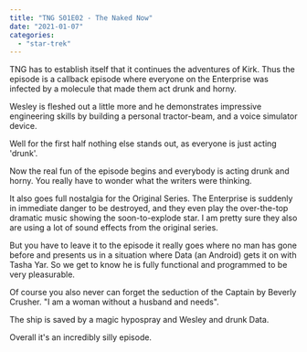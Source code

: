 ```yaml
---
title: "TNG S01E02 - The Naked Now"
date: "2021-01-07"
categories: 
  - "star-trek"
---
```


TNG has to establish itself that it continues the adventures of Kirk. Thus the episode is a callback episode where everyone on the Enterprise was infected by a molecule that made them act drunk and horny.

Wesley is fleshed out a little more and he demonstrates impressive engineering skills by building a personal tractor-beam, and a voice simulator device.

Well for the first half nothing else stands out, as everyone is just acting 'drunk'.

Now the real fun of the episode begins and everybody is acting drunk and horny. You really have to wonder what the writers were thinking.

It also goes full nostalgia for the Original Series. The Enterprise is suddenly in immediate danger to be destroyed, and they even play the over-the-top dramatic music showing the soon-to-explode star. I am pretty sure they also are using a lot of sound effects from the original series.

But you have to leave it to the episode it really goes where no man has gone before and presents us in a situation where Data (an Android) gets it on with Tasha Yar. So we get to know he is fully functional and programmed to be very pleasurable.

Of course you also never can forget the seduction of the Captain by Beverly Crusher. "I am a woman without a husband and needs".

The ship is saved by a magic hypospray and Wesley and drunk Data.

Overall it's an incredibly silly episode.
